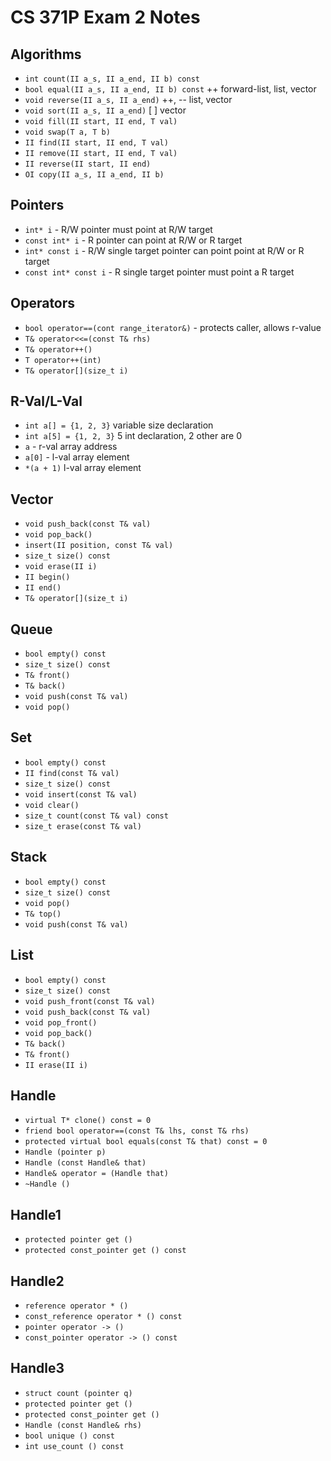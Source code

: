 CS 371P Exam 2 Notes
=====

**Algorithms**
----
  + `int count(II a_s, II a_end, II b) const`
  + `bool equal(II a_s, II a_end, II b) const` ++ forward-list, list, vector
  + `void reverse(II a_s, II a_end)` ++, -- list, vector
  + `void sort(II a_s, II a_end)` \[  ] vector
  + `void fill(II start, II end, T val)`
  + `void swap(T a, T b)`
  + `II find(II start, II end, T val)`
  + `II remove(II start, II end, T val)`
  + `II reverse(II start, II end)`
  + `OI copy(II a_s, II a_end, II b)`

**Pointers**
----
  + `int* i` - R/W pointer must point at R/W target
  + `const int* i` - R pointer can point at R/W or R target
  + `int* const i` - R/W single target pointer can point point at R/W or R target 
  + `const int* const i` - R single target pointer must point a R target 

**Operators**
----
  + `bool operator==(cont range_iterator&)` - protects caller, allows r-value
  + `T& operator<<=(const T& rhs)`
  + `T& operator++()`
  + `T operator++(int)`
  + `T& operator[](size_t i)`

**R-Val/L-Val**
----
  + `int a[] = {1, 2, 3}` variable size declaration
  + `int a[5] = {1, 2, 3}` 5 int declaration, 2 other are 0
  + `a` - r-val array address
  + `a[0]` - l-val array element
  + `*(a + 1)` l-val array element

**Vector**
----
  + `void push_back(const T& val)`
  + `void pop_back()`
  + `insert(II position, const T& val)`
  + `size_t size() const`
  + `void erase(II i)`
  + `II begin()`
  + `II end()`
  + `T& operator[](size_t i)`

**Queue**
----
  + `bool empty() const`
  + `size_t size() const`
  + `T& front()`
  + `T& back()`
  + `void push(const T& val)`
  + `void pop()`

**Set**
----
  + `bool empty() const`
  + `II find(const T& val)`
  + `size_t size() const`
  + `void insert(const T& val)`
  + `void clear()`
  + `size_t count(const T& val) const`
  + `size_t erase(const T& val)`

**Stack**
----
  + `bool empty() const`
  + `size_t size() const`
  + `void pop()`
  + `T& top()`
  + `void push(const T& val)`

**List**
----
  + `bool empty() const`
  + `size_t size() const`
  + `void push_front(const T& val)`
  + `void push_back(const T& val)`
  + `void pop_front()`
  + `void pop_back()`
  + `T& back()`
  + `T& front()`
  + `II erase(II i)`

**Handle**
----
  + `virtual T* clone() const = 0`
  + `friend bool operator==(const T& lhs, const T& rhs)`
  + `protected virtual bool equals(const T& that) const = 0`
  + `Handle (pointer p)`
  + `Handle (const Handle& that)`
  + `Handle& operator = (Handle that)`
  + `~Handle ()`

**Handle1**
----
  + `protected pointer get ()`
  + `protected const_pointer get () const`

**Handle2**
----
  + `reference operator * ()`
  + `const_reference operator * () const`
  + `pointer operator -> ()`
  + `const_pointer operator -> () const`

**Handle3** 
----
  + `struct count (pointer q)`
  + `protected pointer get ()`
  + `protected const_pointer get ()`
  + `Handle (const Handle& rhs)`
  + `bool unique () const`
  + `int use_count () const`
